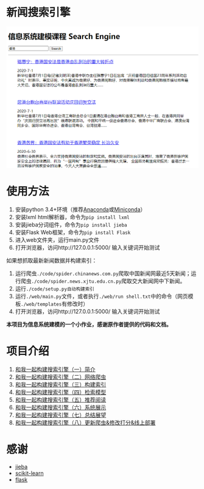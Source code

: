 # 新闻搜索引擎
<img src="./exhibition.png" width = "650" align=center />

# 使用方法
1. 安装python 3.4+环境（推荐[Anaconda](https://www.anaconda.com/distribution/)或[Miniconda](https://docs.conda.io/en/latest/miniconda.html)）
2. 安装lxml html解析器，命令为`pip install lxml`
3. 安装jieba分词组件，命令为`pip install jieba`
4. 安装Flask Web框架，命令为`pip install Flask`
5. 进入web文件夹，运行main.py文件
6. 打开浏览器，访问http://127.0.0.1:5000/ 输入关键词开始测试

如果想抓取最新新闻数据并构建索引：

1. 运行爬虫`./code/spider.chinanews.com.py`爬取中国新闻网最近5天新闻；运行爬虫`./code/spider.news.xjtu.edu.cn.py`爬取交大新闻网中下新闻。
2. 运行`./code/setup.py自动构建索引`
3. 运行`./web/main.py`文件，或者执行`./web/run shell.txt`中的命令（网页模板`./web/templates`有修改时）
4. 打开浏览器，访问http://127.0.0.1:5000/ 输入关键词开始测试



**本项目为信息系统建模的一个小作业，感谢原作者提供的代码和文档。**



# 项目介绍
1. [和我一起构建搜索引擎（一）简介](http://bitjoy.net/2016/01/04/introduction-to-building-a-search-engine-1/)
2. [和我一起构建搜索引擎（二）网络爬虫](http://bitjoy.net/2016/01/04/introduction-to-building-a-search-engine-2/)
3. [和我一起构建搜索引擎（三）构建索引](http://bitjoy.net/2016/01/07/introduction-to-building-a-search-engine-3/)
4. [和我一起构建搜索引擎（四）检索模型](http://bitjoy.net/2016/01/07/introduction-to-building-a-search-engine-4/)
5. [和我一起构建搜索引擎（五）推荐阅读](http://bitjoy.net/2016/01/09/introduction-to-building-a-search-engine-5/)
6. [和我一起构建搜索引擎（六）系统展示](http://bitjoy.net/2016/01/09/introduction-to-building-a-search-engine-6/)
7. [和我一起构建搜索引擎（七）总结展望](http://bitjoy.net/2016/01/09/introduction-to-building-a-search-engine-7/)
8. [和我一起构建搜索引擎（八）更新爬虫&修改打分&线上部署](https://bitjoy.net/2020/04/05/introduction-to-building-a-search-engine-8//)

# 感谢
* [jieba](https://github.com/fxsjy/jieba)
* [scikit-learn](https://github.com/scikit-learn/scikit-learn)
* [flask](https://github.com/mitsuhiko/flask)